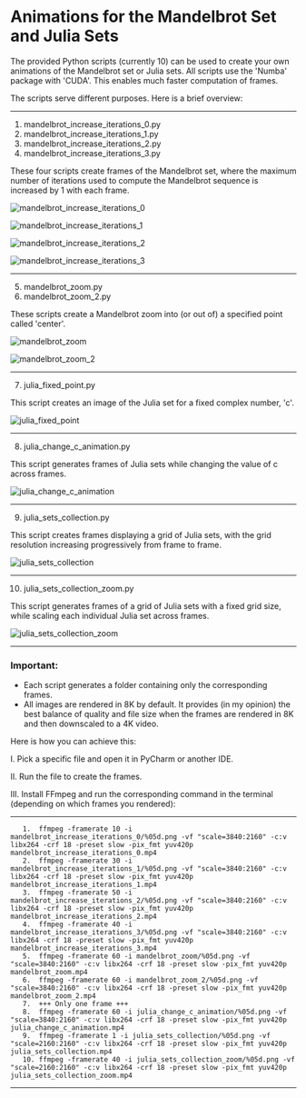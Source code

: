 # Animations for the Mandelbrot Set and Julia Sets

The provided Python scripts (currently 10) can be used to create your own animations of the Mandelbrot set or Julia sets.
All scripts use the 'Numba' package with 'CUDA'. This enables much faster computation of frames.

The scripts serve different purposes. Here is a brief overview:

-----------------------------------------------------------------------------------------------       
1. mandelbrot_increase_iterations_0.py
2. mandelbrot_increase_iterations_1.py
3. mandelbrot_increase_iterations_2.py
4. mandelbrot_increase_iterations_3.py

These four scripts create frames of the Mandelbrot set, where the maximum number of iterations used to compute the Mandelbrot sequence is increased by 1 with each frame.
   
![mandelbrot_increase_iterations_0](https://github.com/user-attachments/assets/3cae6733-70d7-4bc7-bd52-08a50b96ab25)

![mandelbrot_increase_iterations_1](https://github.com/user-attachments/assets/0ac6025d-1c43-4456-b7a2-808db344321a)

![mandelbrot_increase_iterations_2](https://github.com/user-attachments/assets/97bd9225-0ed9-4ca1-a840-1d6f66dc98bf)
 
![mandelbrot_increase_iterations_3](https://github.com/user-attachments/assets/49ab03fb-f419-4ef9-928c-229d415bc037)

-----------------------------------------------------------------------------------------------       
5. mandelbrot_zoom.py
6. mandelbrot_zoom_2.py

These scripts create a Mandelbrot zoom into (or out of) a specified point called 'center'.

![mandelbrot_zoom](https://github.com/user-attachments/assets/91ef08c2-bea0-4036-85c6-3d0ae5e71939)

![mandelbrot_zoom_2](https://github.com/user-attachments/assets/c063d07b-c8fa-4a2d-a42e-3fa2dee291e9)
     
-----------------------------------------------------------------------------------------------       

7. julia_fixed_point.py
   
This script creates an image of the Julia set for a fixed complex number, 'c'.

![julia_fixed_point](https://github.com/user-attachments/assets/229c6ba1-0f8e-4ba6-9c15-8a430cae382a)
     
-----------------------------------------------------------------------------------------------       

8. julia_change_c_animation.py

This script generates frames of Julia sets while changing the value of c across frames.

![julia_change_c_animation](https://github.com/user-attachments/assets/62893236-7821-44c2-9a8f-675eb81601d7)
      
-----------------------------------------------------------------------------------------------       

9. julia_sets_collection.py

This script creates frames displaying a grid of Julia sets, with the grid resolution increasing progressively from frame to frame.

![julia_sets_collection](https://github.com/user-attachments/assets/af5c894a-28cf-4b75-8843-6158a6c6f1a1)

-----------------------------------------------------------------------------------------------       

10. julia_sets_collection_zoom.py

This script generates frames of a grid of Julia sets with a fixed grid size, while scaling each individual Julia set across frames.

![julia_sets_collection_zoom](https://github.com/user-attachments/assets/cc2ef61a-460e-481b-aa84-7790c09de2e5)
      
-----------------------------------------------------------------------------------------------       
      
### Important: 
  - Each script generates a folder containing only the corresponding frames.
  - All images are rendered in 8K by default.
It provides (in my opinion) the best balance of quality and file size when the frames are rendered in 8K and then downscaled to a 4K video.

Here is how you can achieve this:

I.    Pick a specific file and open it in PyCharm or another IDE.

II.   Run the file to create the frames.

III.  Install FFmpeg and run the corresponding command in the terminal (depending on which frames you rendered):

-----------------------------------------------------------------------------------------------       
       1.  ffmpeg -framerate 10 -i mandelbrot_increase_iterations_0/%05d.png -vf "scale=3840:2160" -c:v libx264 -crf 18 -preset slow -pix_fmt yuv420p mandelbrot_increase_iterations_0.mp4
       2.  ffmpeg -framerate 30 -i mandelbrot_increase_iterations_1/%05d.png -vf "scale=3840:2160" -c:v libx264 -crf 18 -preset slow -pix_fmt yuv420p mandelbrot_increase_iterations_1.mp4
       3.  ffmpeg -framerate 50 -i mandelbrot_increase_iterations_2/%05d.png -vf "scale=3840:2160" -c:v libx264 -crf 18 -preset slow -pix_fmt yuv420p mandelbrot_increase_iterations_2.mp4
       4.  ffmpeg -framerate 40 -i mandelbrot_increase_iterations_3/%05d.png -vf "scale=3840:2160" -c:v libx264 -crf 18 -preset slow -pix_fmt yuv420p mandelbrot_increase_iterations_3.mp4      
       5.  ffmpeg -framerate 60 -i mandelbrot_zoom/%05d.png -vf "scale=3840:2160" -c:v libx264 -crf 18 -preset slow -pix_fmt yuv420p mandelbrot_zoom.mp4
       6.  ffmpeg -framerate 60 -i mandelbrot_zoom_2/%05d.png -vf "scale=3840:2160" -c:v libx264 -crf 18 -preset slow -pix_fmt yuv420p mandelbrot_zoom_2.mp4
       7.  +++ Only one frame +++
       8.  ffmpeg -framerate 60 -i julia_change_c_animation/%05d.png -vf "scale=3840:2160" -c:v libx264 -crf 18 -preset slow -pix_fmt yuv420p julia_change_c_animation.mp4
       9.  ffmpeg -framerate 1 -i julia_sets_collection/%05d.png -vf "scale=2160:2160" -c:v libx264 -crf 18 -preset slow -pix_fmt yuv420p julia_sets_collection.mp4
       10. ffmpeg -framerate 40 -i julia_sets_collection_zoom/%05d.png -vf "scale=2160:2160" -c:v libx264 -crf 18 -preset slow -pix_fmt yuv420p julia_sets_collection_zoom.mp4
-----------------------------------------------------------------------------------------------       

